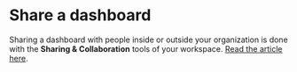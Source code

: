 # Share a dashboard

Sharing a dashboard with people inside or outside your organization is done with the **Sharing & Collaboration** tools of your workspace. [Read the article here](../../workspace/sharing-and-collaboration/).
